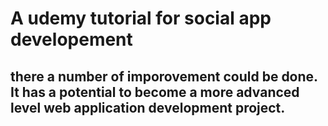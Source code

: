 # A udemy tutorial for social app developement

## there a number of imporovement could be done. It has a potential to become a more advanced level web application development project.


